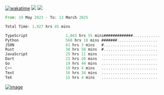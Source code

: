 [![wakatime](https://wakatime.com/badge/user/00eead22-fb14-4dd0-ab8a-3625cafbd50d.svg)](https://wakatime.com/@00eead22-fb14-4dd0-ab8a-3625cafbd50d)
![](https://komarev.com/ghpvc/?username=flatypus)
![](https://pixel.flatypus.me/flatypus?type=tracker)
<!--START_SECTION:waka-->

```rust
From: 19 May 2023 - To: 13 March 2025

Total Time: 1,927 hrs 45 mins

TypeScript                 1,043 hrs 55 mins#############............   53.85 %
Python                     560 hrs 18 mins #######..................   28.90 %
JSON                       61 hrs 3 mins   #........................   03.15 %
Rust                       38 hrs 50 mins  #........................   02.00 %
JavaScript                 25 hrs 11 mins  .........................   01.30 %
Dart                       22 hrs 26 mins  .........................   01.16 %
Go                         19 hrs 44 mins  .........................   01.02 %
C++                        19 hrs 4 mins   .........................   00.98 %
Text                       16 hrs 34 mins  .........................   00.85 %
TeX                        15 hrs 4 mins   .........................   00.78 %
```

<!--END_SECTION:waka-->
[<img alt="image" src="https://github.com/flatypus/flatypus/assets/68029599/0a302dc1-501c-43a0-ae8d-37ec4817f3bd">](https://flatypus.me)

